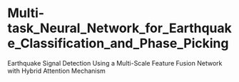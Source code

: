 # Multi-task_Neural_Network_for_Earthquake_Classification_and_Phase_Picking
Earthquake Signal Detection Using a Multi-Scale Feature Fusion Network with Hybrid Attention Mechanism
